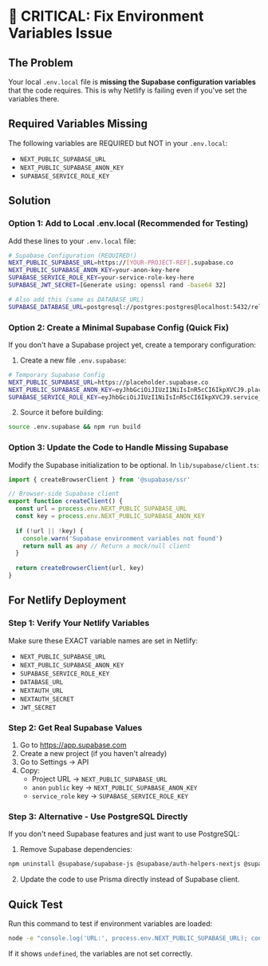 # 🚨 CRITICAL: Fix Environment Variables Issue

## The Problem
Your local `.env.local` file is **missing the Supabase configuration variables** that the code requires. This is why Netlify is failing even if you've set the variables there.

## Required Variables Missing
The following variables are REQUIRED but NOT in your `.env.local`:
- `NEXT_PUBLIC_SUPABASE_URL`
- `NEXT_PUBLIC_SUPABASE_ANON_KEY` 
- `SUPABASE_SERVICE_ROLE_KEY`

## Solution

### Option 1: Add to Local .env.local (Recommended for Testing)
Add these lines to your `.env.local` file:

```bash
# Supabase Configuration (REQUIRED!)
NEXT_PUBLIC_SUPABASE_URL=https://[YOUR-PROJECT-REF].supabase.co
NEXT_PUBLIC_SUPABASE_ANON_KEY=your-anon-key-here
SUPABASE_SERVICE_ROLE_KEY=your-service-role-key-here
SUPABASE_JWT_SECRET=[Generate using: openssl rand -base64 32]

# Also add this (same as DATABASE_URL)
SUPABASE_DATABASE_URL=postgresql://postgres:postgres@localhost:5432/reloop_dev
```

### Option 2: Create a Minimal Supabase Config (Quick Fix)
If you don't have a Supabase project yet, create a temporary configuration:

1. Create a new file `.env.supabase`:
```bash
# Temporary Supabase Config
NEXT_PUBLIC_SUPABASE_URL=https://placeholder.supabase.co
NEXT_PUBLIC_SUPABASE_ANON_KEY=eyJhbGciOiJIUzI1NiIsInR5cCI6IkpXVCJ9.placeholder
SUPABASE_SERVICE_ROLE_KEY=eyJhbGciOiJIUzI1NiIsInR5cCI6IkpXVCJ9.service_placeholder
```

2. Source it before building:
```bash
source .env.supabase && npm run build
```

### Option 3: Update the Code to Handle Missing Supabase
Modify the Supabase initialization to be optional. In `lib/supabase/client.ts`:

```typescript
import { createBrowserClient } from '@supabase/ssr'

// Browser-side Supabase client
export function createClient() {
  const url = process.env.NEXT_PUBLIC_SUPABASE_URL
  const key = process.env.NEXT_PUBLIC_SUPABASE_ANON_KEY
  
  if (!url || !key) {
    console.warn('Supabase environment variables not found')
    return null as any // Return a mock/null client
  }
  
  return createBrowserClient(url, key)
}
```

## For Netlify Deployment

### Step 1: Verify Your Netlify Variables
Make sure these EXACT variable names are set in Netlify:
- `NEXT_PUBLIC_SUPABASE_URL`
- `NEXT_PUBLIC_SUPABASE_ANON_KEY`
- `SUPABASE_SERVICE_ROLE_KEY`
- `DATABASE_URL`
- `NEXTAUTH_URL`
- `NEXTAUTH_SECRET`
- `JWT_SECRET`

### Step 2: Get Real Supabase Values
1. Go to https://app.supabase.com
2. Create a new project (if you haven't already)
3. Go to Settings → API
4. Copy:
   - Project URL → `NEXT_PUBLIC_SUPABASE_URL`
   - `anon` `public` key → `NEXT_PUBLIC_SUPABASE_ANON_KEY`
   - `service_role` key → `SUPABASE_SERVICE_ROLE_KEY`

### Step 3: Alternative - Use PostgreSQL Directly
If you don't need Supabase features and just want to use PostgreSQL:

1. Remove Supabase dependencies:
```bash
npm uninstall @supabase/supabase-js @supabase/auth-helpers-nextjs @supabase/ssr
```

2. Update the code to use Prisma directly instead of Supabase client.

## Quick Test
Run this command to test if environment variables are loaded:
```bash
node -e "console.log('URL:', process.env.NEXT_PUBLIC_SUPABASE_URL); console.log('KEY:', process.env.NEXT_PUBLIC_SUPABASE_ANON_KEY)"
```

If it shows `undefined`, the variables are not set correctly.
